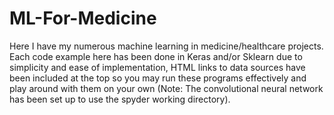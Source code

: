 # ML-For-Medicine
Here I have my numerous machine learning in medicine/healthcare projects.
Each code example here has been done in Keras and/or Sklearn due to simplicity and ease of implementation, HTML links to data sources have been included at the top so you may run these programs effectively and play around with them on your own (Note: The convolutional neural network has been set up to use the spyder working directory).
